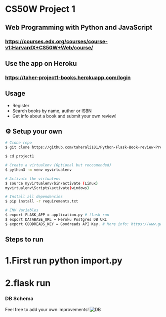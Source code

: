 # CS50W Project 1

## Web Programming with Python and JavaScript
### https://courses.edx.org/courses/course-v1:HarvardX+CS50W+Web/course/

## Use the app on Heroku

### https://taher-project1-books.herokuapp.com/login

## Usage

* Register
* Search books by name, author or ISBN
* Get info about a book and submit your own review!

## :gear: Setup your own

```bash
# Clone repo
$ git clone https://github.com/taherali101/Python-Flask-Book-review-Project1.git

$ cd project1

# Create a virtualenv (Optional but reccomended)
$ python3 -m venv myvirtualenv

# Activate the virtualenv
$ source myvirtualenv/bin/activate (Linux)
myvirtualenv\Scripts\activate(windows)

# Install all dependencies
$ pip install -r requirements.txt

# ENV Variables
$ export FLASK_APP = application.py # flask run
$ export DATABASE_URL = Heroku Postgres DB URI
$ export GOODREADS_KEY = Goodreads API Key. # More info: https://www.goodreads.com/api
```

## Steps to run
# 1.First run python import.py
# 2.flask run

### DB Schema

Feel free to add your own improvements!
![DB](https://i.imgur.com/ii6nkNr.png)
